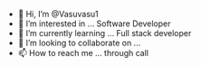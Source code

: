 - 👋 Hi, I’m @Vasuvasu1
- 👀 I’m interested in ... Software Developer
- 🌱 I’m currently learning ... Full stack developer
- 💞️ I’m looking to collaborate on ...
- 📫 How to reach me ... through call

<!---
Vasuvasu1/Vasuvasu1 is a ✨ special ✨ repository because its `README.md` (this file) appears on your GitHub profile.
You can click the Preview link to take a look at your changes.
--->
